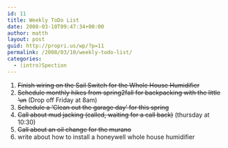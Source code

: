 ```yaml
---
id: 11
title: Weekly ToDo List
date: 2008-03-10T09:47:34+00:00
author: matth
layout: post
guid: http://propri.us/wp/?p=11
permalink: /2008/03/10/weekly-todo-list/
categories:
  - (intro)Spection
---
```

  1. <span style="text-decoration: line-through;">Finish wiring on the Sail Switch for the Whole House Humidifier</span>
  2. <span style="text-decoration: line-through;">Schedule monthly hikes from spring2fall for backpacking with the little &#8216;un</span> (Drop off Friday at 8am)
  3. <span style="text-decoration: line-through;">Schedule a &#8216;Clean out the garage day&#8217; for this spring</span>
  4. <span style="text-decoration: line-through;">Call about mud jacking (called, waiting for a call back)</span> (thursday at 10:30)
  5. <span style="text-decoration: line-through;">Call about an oil change for the murano</span>
  6. write about how to install a honeywell whole house humidifier<span style="text-decoration: line-through;"><br /> </span>
